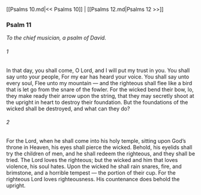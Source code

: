 [[Psalms 10.md|<< Psalms 10]]  |  [[Psalms 12.md|Psalms 12 >>]]

### Psalm 11

*To the chief musician, a psalm of David.*

###### 1
In that day, you shall come, O Lord, and I will put my trust in you. You shall say unto your people, For my ear has heard your voice. You shall say unto every soul, Flee unto my mountain — and the righteous shall flee like a bird that is let go from the snare of the fowler. For the wicked bend their bow, lo, they make ready their arrow upon the string, that they may secretly shoot at the upright in heart to destroy their foundation. But the foundations of the wicked shall be destroyed, and what can they do?

###### 2
For the Lord, when he shall come into his holy temple, sitting upon God’s throne in Heaven, his eyes shall pierce the wicked. Behold, his eyelids shall try the children of men, and he shall redeem the righteous, and they shall be tried. The Lord loves the righteous; but the wicked and him that loves violence, his soul hates. Upon the wicked he shall rain snares, fire, and brimstone, and a horrible tempest — the portion of their cup. For the righteous Lord loves righteousness. His countenance does behold the upright.